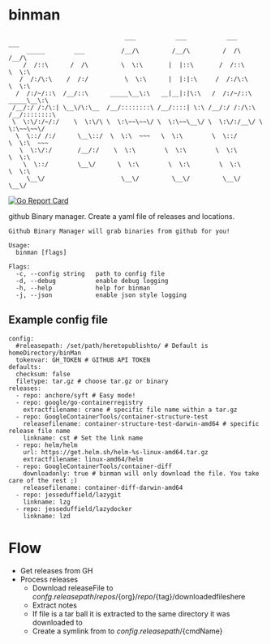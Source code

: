 # binman

```
                                ___           ___           ___           ___
     _____        ___          /__/\         /__/\         /  /\         /__/\
    /  /::\      /  /\         \  \:\       |  |::\       /  /::\        \  \:\
   /  /:/\:\    /  /:/          \  \:\      |  |:|:\     /  /:/\:\        \  \:\
  /  /:/~/::\  /__/::\      _____\__\:\   __|__|:|\:\   /  /:/~/::\   _____\__\:\
 /__/:/ /:/\:| \__\/\:\__  /__/::::::::\ /__/::::| \:\ /__/:/ /:/\:\ /__/::::::::\
 \  \:\/:/~/:/    \  \:\/\ \  \:\~~\~~\/ \  \:\~~\__\/ \  \:\/:/__\/ \  \:\~~\~~\/
  \  \::/ /:/      \__\::/  \  \:\  ~~~   \  \:\        \  \::/       \  \:\  ~~~
   \  \:\/:/       /__/:/    \  \:\        \  \:\        \  \:\        \  \:\
    \  \::/        \__\/      \  \:\        \  \:\        \  \:\        \  \:\
     \__\/                     \__\/         \__\/         \__\/         \__\/

```

[![Go Report Card](https://goreportcard.com/badge/github.com/rjbrown57/binman)](https://goreportcard.com/report/github.com/rjbrown57/binman)

github Binary manager. Create a yaml file of releases and locations.


```
Github Binary Manager will grab binaries from github for you!

Usage:
  binman [flags]

Flags:
  -c, --config string   path to config file
  -d, --debug           enable debug logging
  -h, --help            help for binman
  -j, --json            enable json style logging
```

## Example config file


```
config:
  #releasepath: /set/path/heretopublishto/ # Default is homeDirectory/binMan 
  tokenvar: GH_TOKEN # GITHUB API TOKEN
defaults:
  checksum: false
  filetype: tar.gz # choose tar.gz or binary
releases:
  - repo: anchore/syft # Easy mode!
  - repo: google/go-containerregistry
    extractfilename: crane # specific file name within a tar.gz
  - repo: GoogleContainerTools/container-structure-test
    releasefilename: container-structure-test-darwin-amd64 # specific release file name
    linkname: cst # Set the link name
  - repo: helm/helm
    url: https://get.helm.sh/helm-%s-linux-amd64.tar.gz
    extractfilename: linux-amd64/helm
  - repo: GoogleContainerTools/container-diff
    downloadonly: true # binman will only download the file. You take care of the rest ;)
    releasefilename: container-diff-darwin-amd64
  - repo: jesseduffield/lazygit
    linkname: lzg
  - repo: jesseduffield/lazydocker
    linkname: lzd

 ```

# Flow

* Get releases from GH
* Process releases
  * Download releaseFile to ${confg.releasepath}/repos/${org}/${repo}/${tag}/downloadedfileshere
  * Extract notes
  * If file is a tar ball it is extracted to the same directory it was downloaded to
  * Create a symlink from to ${config.releasepath}/${cmdName}
